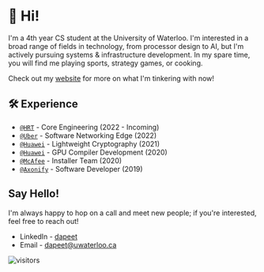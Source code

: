 # 👋 Hi! 

I'm a 4th year CS student at the University of Waterloo. I'm interested in a broad range of fields in technology, from processor design to AI, but I'm actively pursuing systems & infrastructure development. In my spare time, you will find me playing sports, strategy games, or cooking.

Check out my [website](https://website.davidpeet.me) for more on what I'm tinkering with now!

## 🛠️ Experience
- [`@HRT`](https://www.hudsonrivertrading.com/) - Core Engineering (2022 - Incoming)
- [`@Uber`](https://www.uber.com) - Software Networking Edge (2022)
- [`@Huawei`](https://www.huawei.com/) - Lightweight Cryptography (2021)
- [`@Huawei`](https://www.huawei.com/) - GPU Compiler Development (2020)
- [`@McAfee`](https://www.mcafee.com/) - Installer Team (2020)
- [`@Axonify`](https://axonify.com/) - Software Developer (2019)

## Say Hello!

I'm always happy to hop on a call and meet new people; if you're interested, feel free to reach out!

- LinkedIn - [dapeet](https://www.linkedin.com/in/dapeet/)
- Email - [dapeet@uwaterloo.ca](mailto:davidpeet@tutanota.com?subject=Hello!)

![visitors](https://davidpeet8-visitors.herokuapp.com/badge?page_id=davidpeet8.davidpeet8)
<!--
**DavidPeet8/davidpeet8** is a ✨ _special_ ✨ repository because its `README.md` (this file) appears on your GitHub profile.

Here are some ideas to get you started:

- 🔭 I’m currently working on ...
- 🌱 I’m currently learning ...
- 👯 I’m looking to collaborate on ...
- 🤔 I’m looking for help with ...
- 💬 Ask me about ...
- 📫 How to reach me: ...
- 😄 Pronouns: ...
- ⚡ Fun fact: ...
-->
